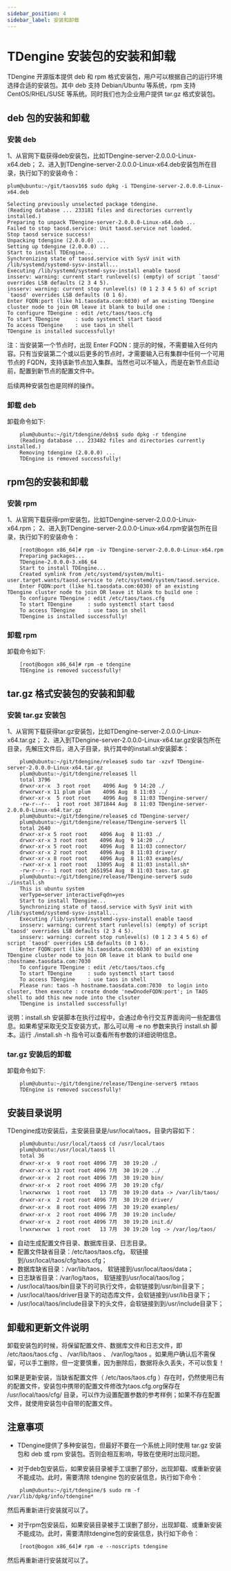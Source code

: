 ```yaml
---
sidebar_position: 4
sidebar_label: 安装和卸载
---
```


# TDengine 安装包的安装和卸载

TDengine 开源版本提供 deb 和 rpm 格式安装包，用户可以根据自己的运行环境选择合适的安装包。其中 deb 支持 Debian/Ubuntu 等系统，rpm 支持 CentOS/RHEL/SUSE 等系统。同时我们也为企业用户提供 tar.gz 格式安装包。

## deb 包的安装和卸载

### 安装 deb

1、从官网下载获得deb安装包，比如TDengine-server-2.0.0.0-Linux-x64.deb；
2、进入到TDengine-server-2.0.0.0-Linux-x64.deb安装包所在目录，执行如下的安装命令：

```
plum@ubuntu:~/git/taosv16$ sudo dpkg -i TDengine-server-2.0.0.0-Linux-x64.deb

Selecting previously unselected package tdengine.
(Reading database ... 233181 files and directories currently installed.)
Preparing to unpack TDengine-server-2.0.0.0-Linux-x64.deb ...
Failed to stop taosd.service: Unit taosd.service not loaded.
Stop taosd service success!
Unpacking tdengine (2.0.0.0) ...
Setting up tdengine (2.0.0.0) ...
Start to install TDEngine...
Synchronizing state of taosd.service with SysV init with /lib/systemd/systemd-sysv-install...
Executing /lib/systemd/systemd-sysv-install enable taosd
insserv: warning: current start runlevel(s) (empty) of script `taosd' overrides LSB defaults (2 3 4 5).
insserv: warning: current stop runlevel(s) (0 1 2 3 4 5 6) of script `taosd' overrides LSB defaults (0 1 6).
Enter FQDN:port (like h1.taosdata.com:6030) of an existing TDengine cluster node to join OR leave it blank to build one :
To configure TDengine : edit /etc/taos/taos.cfg
To start TDengine     : sudo systemctl start taosd
To access TDengine    : use taos in shell
TDengine is installed successfully!
```

注：当安装第一个节点时，出现 Enter FQDN：提示的时候，不需要输入任何内容。只有当安装第二个或以后更多的节点时，才需要输入已有集群中任何一个可用节点的 FQDN，支持该新节点加入集群。当然也可以不输入，而是在新节点启动前，配置到新节点的配置文件中。

后续两种安装包也是同样的操作。

### 卸载 deb

卸载命令如下:

```
    plum@ubuntu:~/git/tdengine/debs$ sudo dpkg -r tdengine
    (Reading database ... 233482 files and directories currently installed.)
    Removing tdengine (2.0.0.0) ...
    TDEngine is removed successfully!
```

## rpm包的安装和卸载

### 安装 rpm

1、从官网下载获得rpm安装包，比如TDengine-server-2.0.0.0-Linux-x64.rpm；
2、进入到TDengine-server-2.0.0.0-Linux-x64.rpm安装包所在目录，执行如下的安装命令：

```
    [root@bogon x86_64]# rpm -iv TDengine-server-2.0.0.0-Linux-x64.rpm
    Preparing packages...
    TDengine-2.0.0.0-3.x86_64
    Start to install TDEngine...
    Created symlink from /etc/systemd/system/multi-user.target.wants/taosd.service to /etc/systemd/system/taosd.service.
    Enter FQDN:port (like h1.taosdata.com:6030) of an existing TDengine cluster node to join OR leave it blank to build one :
    To configure TDengine : edit /etc/taos/taos.cfg
    To start TDengine     : sudo systemctl start taosd
    To access TDengine    : use taos in shell
    TDengine is installed successfully!
```

### 卸载 rpm

卸载命令如下:

```
    [root@bogon x86_64]# rpm -e tdengine
    TDEngine is removed successfully!
```

## tar.gz 格式安装包的安装和卸载

### 安装 tar.gz 安装包

1、从官网下载获得tar.gz安装包，比如TDengine-server-2.0.0.0-Linux-x64.tar.gz；
2、进入到TDengine-server-2.0.0.0-Linux-x64.tar.gz安装包所在目录，先解压文件后，进入子目录，执行其中的install.sh安装脚本：

```
    plum@ubuntu:~/git/tdengine/release$ sudo tar -xzvf TDengine-server-2.0.0.0-Linux-x64.tar.gz
    plum@ubuntu:~/git/tdengine/release$ ll
    total 3796
    drwxr-xr-x  3 root root    4096 Aug  9 14:20 ./
    drwxrwxr-x 11 plum plum    4096 Aug  8 11:03 ../
    drwxr-xr-x  5 root root    4096 Aug  8 11:03 TDengine-server/
    -rw-r--r--  1 root root 3871844 Aug  8 11:03 TDengine-server-2.0.0.0-Linux-x64.tar.gz
    plum@ubuntu:~/git/tdengine/release$ cd TDengine-server/
    plum@ubuntu:~/git/tdengine/release/TDengine-server$ ll
    total 2640
    drwxr-xr-x 5 root root    4096 Aug  8 11:03 ./
    drwxr-xr-x 3 root root    4096 Aug  9 14:20 ../
    drwxr-xr-x 5 root root    4096 Aug  8 11:03 connector/
    drwxr-xr-x 2 root root    4096 Aug  8 11:03 driver/
    drwxr-xr-x 8 root root    4096 Aug  8 11:03 examples/
    -rwxr-xr-x 1 root root   13095 Aug  8 11:03 install.sh*
    -rw-r--r-- 1 root root 2651954 Aug  8 11:03 taos.tar.gz
    plum@ubuntu:~/git/tdengine/release/TDengine-server$ sudo ./install.sh
    This is ubuntu system
    verType=server interactiveFqdn=yes
    Start to install TDengine...
    Synchronizing state of taosd.service with SysV init with /lib/systemd/systemd-sysv-install...
    Executing /lib/systemd/systemd-sysv-install enable taosd
    insserv: warning: current start runlevel(s) (empty) of script `taosd' overrides LSB defaults (2 3 4 5).
    insserv: warning: current stop runlevel(s) (0 1 2 3 4 5 6) of script `taosd' overrides LSB defaults (0 1 6).
    Enter FQDN:port (like h1.taosdata.com:6030) of an existing TDengine cluster node to join OR leave it blank to build one :hostname.taosdata.com:7030
    To configure TDengine : edit /etc/taos/taos.cfg
    To start TDengine     : sudo systemctl start taosd
    To access TDengine    : use taos in shell
    Please run: taos -h hostname.taosdata.com:7030  to login into cluster, then execute : create dnode 'newDnodeFQDN:port'; in TAOS shell to add this new node into the clsuter
    TDengine is installed successfully!
```

说明：install.sh 安装脚本在执行过程中，会通过命令行交互界面询问一些配置信息。如果希望采取无交互安装方式，那么可以用 -e no 参数来执行 install.sh 脚本。运行 ./install.sh -h 指令可以查看所有参数的详细说明信息。

### tar.gz 安装后的卸载

卸载命令如下:

```
    plum@ubuntu:~/git/tdengine/release/TDengine-server$ rmtaos
    TDEngine is removed successfully!
```

## 安装目录说明

TDengine成功安装后，主安装目录是/usr/local/taos，目录内容如下：

```
    plum@ubuntu:/usr/local/taos$ cd /usr/local/taos
    plum@ubuntu:/usr/local/taos$ ll
    total 36
    drwxr-xr-x  9 root root 4096 7月  30 19:20 ./
    drwxr-xr-x 13 root root 4096 7月  30 19:20 ../
    drwxr-xr-x  2 root root 4096 7月  30 19:20 bin/
    drwxr-xr-x  2 root root 4096 7月  30 19:20 cfg/
    lrwxrwxrwx  1 root root   13 7月  30 19:20 data -> /var/lib/taos/
    drwxr-xr-x  2 root root 4096 7月  30 19:20 driver/
    drwxr-xr-x  8 root root 4096 7月  30 19:20 examples/
    drwxr-xr-x  2 root root 4096 7月  30 19:20 include/
    drwxr-xr-x  2 root root 4096 7月  30 19:20 init.d/
    lrwxrwxrwx  1 root root   13 7月  30 19:20 log -> /var/log/taos/
```

- 自动生成配置文件目录、数据库目录、日志目录。
- 配置文件缺省目录：/etc/taos/taos.cfg， 软链接到/usr/local/taos/cfg/taos.cfg；
- 数据库缺省目录：/var/lib/taos， 软链接到/usr/local/taos/data；
- 日志缺省目录：/var/log/taos， 软链接到/usr/local/taos/log；
- /usr/local/taos/bin目录下的可执行文件，会软链接到/usr/bin目录下；
- /usr/local/taos/driver目录下的动态库文件，会软链接到/usr/lib目录下；
- /usr/local/taos/include目录下的头文件，会软链接到到/usr/include目录下；

## 卸载和更新文件说明

卸载安装包的时候，将保留配置文件、数据库文件和日志文件，即 /etc/taos/taos.cfg 、 /var/lib/taos 、 /var/log/taos 。如果用户确认后不需保留，可以手工删除，但一定要慎重，因为删除后，数据将永久丢失，不可以恢复！

如果是更新安装，当缺省配置文件（ /etc/taos/taos.cfg ）存在时，仍然使用已有的配置文件，安装包中携带的配置文件修改为taos.cfg.org保存在 /usr/local/taos/cfg/ 目录，可以作为设置配置参数的参考样例；如果不存在配置文件，就使用安装包中自带的配置文件。

## 注意事项

- TDengine提供了多种安装包，但最好不要在一个系统上同时使用 tar.gz 安装包和 deb 或 rpm 安装包。否则会相互影响，导致在使用时出现问题。

- 对于deb包安装后，如果安装目录被手工误删了部分，出现卸载、或重新安装不能成功。此时，需要清除 tdengine 包的安装信息，执行如下命令：

```
    plum@ubuntu:~/git/tdengine/$ sudo rm -f /var/lib/dpkg/info/tdengine*
```

然后再重新进行安装就可以了。

- 对于rpm包安装后，如果安装目录被手工误删了部分，出现卸载、或重新安装不能成功。此时，需要清除tdengine包的安装信息，执行如下命令：

```
    [root@bogon x86_64]# rpm -e --noscripts tdengine
```

然后再重新进行安装就可以了。
